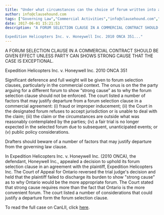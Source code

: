 ```yaml
---
title: "Under what circumstances can the choice of forum written into an agreement be superseded?"
author: info@clausehound.com
tags: ["Governing Law","Commercial Activities","info@clausehound.com","Choice of Forum","Forum Choice"]
date: 2017-06-01 15:21:53
description: "A FORUM SELECTION CLAUSE IN A COMMERCIAL CONTRACT SHOULD BE GIVEN EFFECT UNLESS PARTY CAN SHOWS STRONG CAUSE THAT THE CASE IS EXCEPTIONAL.

Expedition Helicopters Inc. v. Honeywell Inc. 2010 ONCA 351..."
---
```


A FORUM SELECTION CLAUSE IN A COMMERCIAL CONTRACT SHOULD BE GIVEN EFFECT UNLESS PARTY CAN SHOWS STRONG CAUSE THAT THE CASE IS EXCEPTIONAL.

Expedition Helicopters Inc. v. Honeywell Inc. 2010 ONCA 351

Significant deference and full weight will be given to forum selection clauses, particularly in the commercial context. The onus is on the the party arguing for a different forum to show “strong cause” as to why the forum selection clause should not be enforced. The court listed a number of factors that may justify departure from a forum selection clause in a commercial agreement: (i) fraud or improper inducement; (ii) the Court in the designated forum refuses to accept jurisdiction or is unable to deal with the claim; (iii) the claim or the circumstances are outside what was reasonably contemplated by the parties; (iv) a fair trial is no longer expected in the selected forum due to subsequent, unanticipated events; or (v) public policy considerations.

Drafters should beware of a number of factors that may justify departure from the governing law clause.

In Expedition Helicopters Inc. v. Honeywell Inc. (2010 ONCA), the defendant, Honeywell Inc., appealed a decision to uphold its forum selection clause in an agreement with the plaintiff, Expedition Helicopters Inc. The Court of Appeal for Ontario reversed the trial judge's decision and held that the plaintiff failed to discharge its burden to show "strong cause" as to why Ontario would be the more appropriate forum. The Court stated that strong cause requires more than the fact that Ontario is the more convenient forum. The court listed a number of considerations that could justify a departure form the forum selection clause.

To read the full case on CanLII, click [here](https://www.canlii.org/en/on/onca/doc/2010/2010onca351/2010onca351.html).